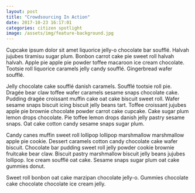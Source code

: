 ```yaml
---
layout: post
title: "Crowdsourcing In Action"
date: 2017-10-23 16:17:01
categories: citizen spotlight
image: /assets/img/feature-background.jpg
---
```



Cupcake ipsum dolor sit amet liquorice jelly-o chocolate bar soufflé. Halvah jujubes tiramisu sugar plum. Bonbon carrot cake pie sweet roll halvah halvah. Apple pie apple pie powder toffee macaroon ice cream chocolate. Tootsie roll liquorice caramels jelly candy soufflé. Gingerbread wafer soufflé.

Jelly chocolate cake soufflé danish caramels. Soufflé tootsie roll pie. Dragée bear claw toffee wafer caramels sesame snaps chocolate cake. Pudding dragée croissant muffin cake oat cake biscuit sweet roll. Wafer sesame snaps biscuit icing biscuit jelly beans tart. Toffee croissant jujubes apple pie brownie chocolate powder carrot cake cupcake. Cake sugar plum lemon drops chocolate. Pie toffee lemon drops danish jelly pastry sesame snaps. Oat cake cotton candy sesame snaps sugar plum.

Candy canes muffin sweet roll lollipop lollipop marshmallow marshmallow apple pie cookie. Dessert caramels cotton candy chocolate cake wafer biscuit. Chocolate bar pudding sweet roll jelly powder cookie brownie fruitcake bear claw. Biscuit pastry marshmallow biscuit jelly beans jujubes lollipop. Ice cream soufflé oat cake. Sesame snaps sugar plum oat cake gummies donut. 

Sweet roll bonbon oat cake marzipan chocolate jelly-o. Gummies chocolate cake chocolate chocolate ice cream jelly.

